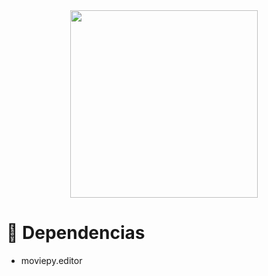 <div align="center">
  <img src="https://user-images.githubusercontent.com/67304453/147499611-0facc17f-37d0-4d92-8531-93008967ce11.png" width="300" >
</div>

<h1>🔧 Dependencias</h1>

<ul>
  <li>moviepy.editor</li>
</ul>
